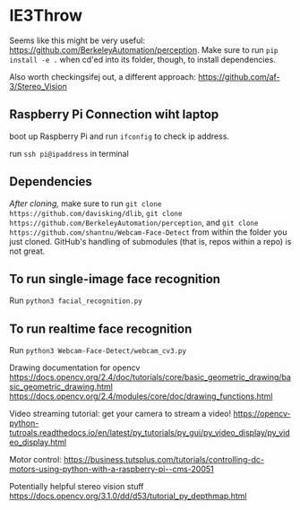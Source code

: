 # IE3Throw

Seems like this might be very useful: https://github.com/BerkeleyAutomation/perception. Make sure to run `pip install -e .` when cd'ed into its folder, though, to install dependencies.

Also worth checkingsifej out, a different approach: https://github.com/af-3/Stereo_Vision

## Raspberry Pi Connection wiht laptop

boot up Raspberry Pi and run `ifconfig` to check ip address.

run `ssh pi@ipaddress` in terminal 

## Dependencies

*After cloning,* make sure to run `git clone https://github.com/davisking/dlib`, `git clone https://github.com/BerkeleyAutomation/perception`, and `git clone https://github.com/shantnu/Webcam-Face-Detect` from within the folder you just cloned. GitHub's handling of submodules (that is, repos within a repo) is not great.

## To run single-image face recognition

Run `python3 facial_recognition.py`

## To run realtime face recognition

Run `python3 Webcam-Face-Detect/webcam_cv3.py`

Drawing documentation for opencv
https://docs.opencv.org/2.4/doc/tutorials/core/basic_geometric_drawing/basic_geometric_drawing.html
https://docs.opencv.org/2.4/modules/core/doc/drawing_functions.html


Video streaming tutorial: get your camera to stream a video! https://opencv-python-tutroals.readthedocs.io/en/latest/py_tutorials/py_gui/py_video_display/py_video_display.html


Motor control: https://business.tutsplus.com/tutorials/controlling-dc-motors-using-python-with-a-raspberry-pi--cms-20051

Potentially helpful stereo vision stuff
https://docs.opencv.org/3.1.0/dd/d53/tutorial_py_depthmap.html
